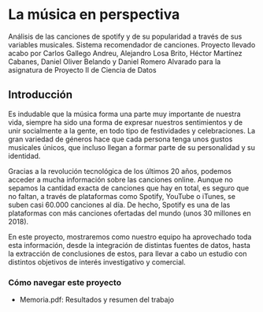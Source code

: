 # La música en perspectiva
Análisis de las canciones de spotify y de su popularidad a través de sus variables musicales. Sistema recomendador de canciones.
Proyecto llevado acabo por Carlos Gallego Andreu, Alejandro Losa Brito, Héctor Martínez Cabanes, Daniel Oliver Belando y Daniel Romero Alvarado para la asignatura de Proyecto II de Ciencia de Datos

## Introducción
Es indudable que la música forma una parte muy importante de nuestra vida, siempre ha sido una forma de expresar nuestros sentimientos y de unir socialmente a la gente, en todo tipo de festividades y celebraciones. La gran variedad de géneros hace que cada persona tenga unos gustos musicales únicos, que incluso llegan a formar parte de su personalidad y su identidad.

Gracias a la revolución tecnológica de los últimos 20 años, podemos acceder a mucha información sobre las canciones online. Aunque no sepamos la cantidad exacta de canciones que hay en total, es seguro que no faltan, a través de plataformas como Spotify, YouTube o iTunes, se suben casi 60.000 canciones al día. De hecho, Spotify es una de las plataformas con más canciones ofertadas del mundo (unos 30 millones en 2018).

En este proyecto, mostraremos como nuestro equipo ha aprovechado toda esta información, desde la integración de distintas fuentes de datos, hasta la extracción de conclusiones de estos, para llevar a cabo un estudio con distintos objetivos de interés investigativo y comercial.

### Cómo navegar este proyecto
* Memoria.pdf: Resultados y resumen del trabajo
